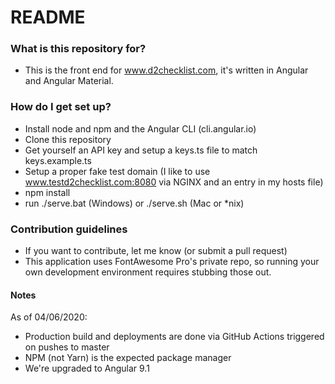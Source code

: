 # README #

### What is this repository for? ###

* This is the front end for www.d2checklist.com, it's written in Angular and Angular Material.

### How do I get set up? ###

* Install node and npm and the Angular CLI (cli.angular.io)
* Clone this repository
* Get yourself an API key and setup a keys.ts file to match keys.example.ts
* Setup a proper fake test domain (I like to use www.testd2checklist.com:8080 via NGINX and an entry in my hosts file)
* npm install
* run ./serve.bat (Windows) or ./serve.sh (Mac or *nix)

### Contribution guidelines ###

* If you want to contribute, let me know (or submit a pull request)
* This application uses FontAwesome Pro's private repo, so running your own development environment requires stubbing those out. 

#### Notes

As of 04/06/2020: 

- Production build and deployments are done via GitHub Actions triggered on pushes to master
- NPM (not Yarn) is the expected package manager
- We're upgraded to Angular 9.1